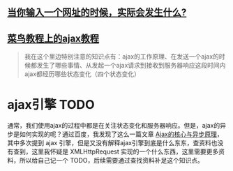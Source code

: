 ## [当你输入一个网址的时候，实际会发生什么?](http://www.cnblogs.com/wenanry/archive/2010/02/25/1673368.html)

## [菜鸟教程上的ajax教程](https://www.runoob.com/ajax/ajax-tutorial.html)
> 我在这个里边特别注意的知识点有：ajax的工作原理、在发送一个ajax的时候都发生了哪些事情、从发起一个ajax请求到接收到服务器响应这段时间内ajax都经历哪些状态变化（四个状态变化）

# ajax引擎 TODO
通常，我们使用ajax的过程中都是在关注状态变化和服务器响应。但是，ajax的异步是如何实现的呢？通过百度，我发现了这么一篇文章 [Ajax的核心与异步原理](https://blog.csdn.net/wjw0130/article/details/47314079)，其中多次提到 ajax 引擎，但是又没有解释ajax引擎到底是什么东东，查资料也没有查到，这里我怀疑是 XMLHttpRequest 实现的一个什么东西，这里需要更多资料，所以给自己记一个 TODO，后续需要通过查找资料补足这个知识点。